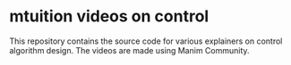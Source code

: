 # mtuition videos on control
This repository contains the source code for various explainers on control algorithm design. The videos are made using Manim Community.
